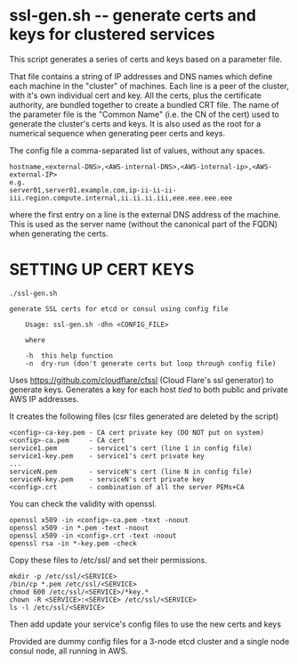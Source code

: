 # ssl-gen.sh -- generate certs and keys for clustered services

This script generates a series of certs and keys based on a parameter file.

That file contains a string of IP addresses and DNS names which define each machine in the "cluster" of machines.  Each line is a peer of the cluster, with it's own individual cert and key.  All the certs, plus the certificate authority, are bundled together to create a bundled CRT file.  The name of the parameter file is the "Common Name" (i.e. the CN of the cert) used to generate the cluster's certs and keys. It is also used as the root for a numerical sequence when generating peer certs and keys.

The config file a comma-separated list of values, without any spaces.
```
hostname,<external-DNS>,<AWS-internal-DNS>,<AWS-internal-ip>,<AWS-external-IP>
e.g.
server01,server01.example.com,ip-ii-ii-ii-iii.region.compute.internal,ii.ii.ii.iii,eee.eee.eee.eee
```
where the first entry on a line is the external DNS address of the machine.  This is used as the server name (without the canonical part of the FQDN) when generating the certs.


# SETTING UP CERT KEYS

```
./ssl-gen.sh

generate SSL certs for etcd or consul using config file

    Usage: ssl-gen.sh -dhn <CONFIG_FILE>

    where

    -h  this help function
    -n  dry-run (don't generate certs but loop through config file)
```



Uses https://github.com/cloudflare/cfssl (Cloud Flare's ssl generator) to generate keys.  Generates a key for each host *tied* to both public and private AWS IP addresses.

It creates the following files (csr files generated are deleted by the script)
```
<config>-ca-key.pem - CA cert private key (DO NOT put on system)
<config>-ca.pem     - CA cert
service1.pem        - service1's cert (line 1 in config file)
service1-key.pem    - service1's cert private key
...
serviceN.pem        - serviceN's cert (line N in config file)
serviceN-key.pem    - serviceN's cert private key
<config>.crt        - combination of all the server PEMs+CA
```

You can check the validity with openssl.

```
openssl x509 -in <config>-ca.pem -text -noout
openssl x509 -in *.pem -text -noout
openssl x509 -in <config>.crt -text -noout
openssl rsa -in *-key.pem -check
```

Copy these files to /etc/ssl/<SERVICE> and set their permissions.

```
mkdir -p /etc/ssl/<SERVICE>
/bin/cp *.pem /etc/ssl/<SERVICE>
chmod 600 /etc/ssl/<SERVICE>/*key.*
chown -R <SERVICE>:<SERVICE> /etc/ssl/<SERVICE>
ls -l /etc/ssl/<SERVICE>
```

Then add update your service's config files to use the new certs and keys

Provided are dummy config files for a 3-node etcd cluster and a single node consul node, all running in AWS.
